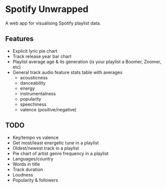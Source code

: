 # Spotify Unwrapped

A web app for visualising Spotify playlist data. 

## Features

* Explicit lyric pie chart
* Track release year bar chart
* Playlist average age & its generation (is your playlist a Boomer, Zoomer, etc)
* General track audio feature stats table with averages
  * acousticness
  * danceability
  * energy
  * instrumentalness
  * popularity
  * speechiness
  * valence (positive/negative)

## TODO

* Key/tempo vs valence 
* Get most/least energetic tune in a playlist 
* Oldest/newest track in a playlist
* Pie chart of artist genre frequency in a playlist
* Languages/country
* Words in title
* Track duration
* Loudness
* Popularity & followers